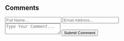 <!DOCTYPE html>
<html lang="en"
<head>
    <meta charset="UTF-8">
    <meta name="viewport" content="width=device-width, initial-scale=1.0">
    <title>Comments</title>
    <link rel="stylesheet" href="style.css">
</head>
<body>
    <div class="comment-box">
<h2>Comments</h2>
<form action="#">
    <input type="text" name="full_name" placeholder="Full Name...">
    <input type="email" name="email" placeholder="Email Address...">
    <textarea name="comment" placeholder="Type Your Comment..."></textarea>
<button type="submit">Submit Comment</button>
</form>
</div>
</body>
</!DOCTYPE html>
